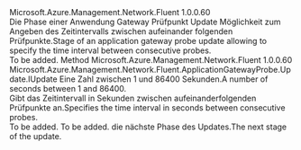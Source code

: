 <Type Name="IWithInterval" FullName="Microsoft.Azure.Management.Network.Fluent.ApplicationGatewayProbe.Update.IWithInterval">
  <TypeSignature Language="C#" Value="public interface IWithInterval" />
  <TypeSignature Language="ILAsm" Value=".class public interface auto ansi abstract IWithInterval" />
  <TypeSignature Language="DocId" Value="T:Microsoft.Azure.Management.Network.Fluent.ApplicationGatewayProbe.Update.IWithInterval" />
  <TypeSignature Language="VB.NET" Value="Public Interface IWithInterval" />
  <TypeSignature Language="F#" Value="type IWithInterval = interface" />
  <AssemblyInfo>
    <AssemblyName>Microsoft.Azure.Management.Network.Fluent</AssemblyName>
    <AssemblyVersion>1.0.0.60</AssemblyVersion>
  </AssemblyInfo>
  <Interfaces />
  <Docs>
    <summary>
            <span data-ttu-id="a3f78-101">Die Phase einer Anwendung Gateway Prüfpunkt Update Möglichkeit zum Angeben des Zeitintervalls zwischen aufeinander folgenden Prüfpunkte.</span><span class="sxs-lookup"><span data-stu-id="a3f78-101">Stage of an application gateway probe update allowing to specify the time interval between consecutive probes.</span></span>
            </summary>
    <remarks>To be added.</remarks>
  </Docs>
  <Members>
    <Member MemberName="WithTimeBetweenProbesInSeconds">
      <MemberSignature Language="C#" Value="public Microsoft.Azure.Management.Network.Fluent.ApplicationGatewayProbe.Update.IUpdate WithTimeBetweenProbesInSeconds (int seconds);" />
      <MemberSignature Language="ILAsm" Value=".method public hidebysig newslot virtual instance class Microsoft.Azure.Management.Network.Fluent.ApplicationGatewayProbe.Update.IUpdate WithTimeBetweenProbesInSeconds(int32 seconds) cil managed" />
      <MemberSignature Language="DocId" Value="M:Microsoft.Azure.Management.Network.Fluent.ApplicationGatewayProbe.Update.IWithInterval.WithTimeBetweenProbesInSeconds(System.Int32)" />
      <MemberSignature Language="VB.NET" Value="Public Function WithTimeBetweenProbesInSeconds (seconds As Integer) As IUpdate" />
      <MemberSignature Language="F#" Value="abstract member WithTimeBetweenProbesInSeconds : int -&gt; Microsoft.Azure.Management.Network.Fluent.ApplicationGatewayProbe.Update.IUpdate" Usage="iWithInterval.WithTimeBetweenProbesInSeconds seconds" />
      <MemberType>Method</MemberType>
      <AssemblyInfo>
        <AssemblyName>Microsoft.Azure.Management.Network.Fluent</AssemblyName>
        <AssemblyVersion>1.0.0.60</AssemblyVersion>
      </AssemblyInfo>
      <ReturnValue>
        <ReturnType>Microsoft.Azure.Management.Network.Fluent.ApplicationGatewayProbe.Update.IUpdate</ReturnType>
      </ReturnValue>
      <Parameters>
        <Parameter Name="seconds" Type="System.Int32" />
      </Parameters>
      <Docs>
        <param name="seconds"><span data-ttu-id="a3f78-102">Eine Zahl zwischen 1 und 86400 Sekunden.</span><span class="sxs-lookup"><span data-stu-id="a3f78-102">A number of seconds between 1 and 86400.</span></span></param>
        <summary>
            <span data-ttu-id="a3f78-103">Gibt das Zeitintervall in Sekunden zwischen aufeinanderfolgenden Prüfpunkte an.</span><span class="sxs-lookup"><span data-stu-id="a3f78-103">Specifies the time interval in seconds between consecutive probes.</span></span>
            </summary>
        <returns>To be added.</returns>
        <remarks>To be added.</remarks>
        <return><span data-ttu-id="a3f78-104">die nächste Phase des Updates.</span><span class="sxs-lookup"><span data-stu-id="a3f78-104">The next stage of the update.</span></span></return>
      </Docs>
    </Member>
  </Members>
</Type>